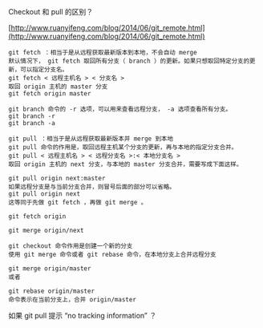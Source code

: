 Checkout 和 pull 的区别？

[http://www.ruanyifeng.com/blog/2014/06/git_remote.html](http://www.ruanyifeng.com/blog/2014/06/git_remote.html)

```
git fetch ：相当于是从远程获取最新版本到本地，不会自动 merge  
默认情况下， git fetch 取回所有分支（ branch ）的更新。如果只想取回特定分支的更新，可以指定分支名。  
git fetch < 远程主机名 > < 分支名 >  
取回 origin 主机的 master 分支  
git fetch origin master  

git branch 命令的 -r 选项，可以用来查看远程分支， -a 选项查看所有分支。  
git branch -r  
git branch -a  

git pull ：相当于是从远程获取最新版本并 merge 到本地  
git pull 命令的作用是，取回远程主机某个分支的更新，再与本地的指定分支合并。  
git pull < 远程主机名 > < 远程分支名 >:< 本地分支名 >  
取回 origin 主机的 next 分支，与本地的 master 分支合并，需要写成下面这样。  

git pull origin next:master  
如果远程分支是与当前分支合并，则冒号后面的部分可以省略。  
git pull origin next  
这等同于先做 git fetch ，再做 git merge 。  

git fetch origin  

git merge origin/next  

git checkout 命令作用是创建一个新的分支    
使用 git merge 命令或者 git rebase 命令，在本地分支上合并远程分支  

git merge origin/master  
或者  

git rebase origin/master  
命令表示在当前分支上，合并 origin/master 

```

如果 git pull 提示 “no tracking information” ？